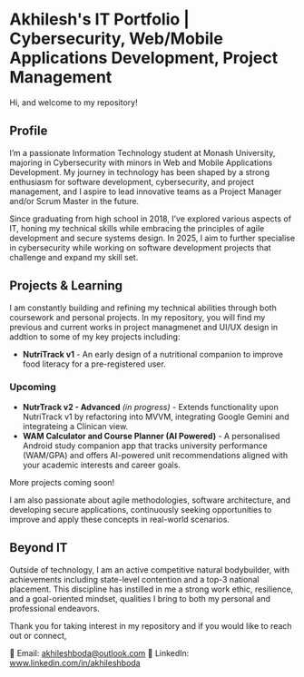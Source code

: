 # Akhilesh's IT Portfolio | Cybersecurity, Web/Mobile Applications Development, Project Management
Hi, and welcome to my repository!

## Profile

I’m a passionate Information Technology student at Monash University, majoring in Cybersecurity with minors in Web and Mobile Applications Development. My journey in technology has been shaped by a strong enthusiasm for software development, cybersecurity, and project management, and I aspire to lead innovative teams as a Project Manager and/or Scrum Master in the future.

Since graduating from high school in 2018, I’ve explored various aspects of IT, honing my technical skills while embracing the principles of agile development and secure systems design. In 2025, I aim to further specialise in cybersecurity while working on software development projects that challenge and expand my skill set.

## Projects & Learning

I am constantly building and refining my technical abilities through both coursework and personal projects. In my repository, you will find my previous and current works in project managmenet and UI/UX design in addtion to some of my key projects including:

- **NutriTrack v1** - An early design of a nutritional companion to improve food literacy for a pre-registered user.

### Upcoming
- **NutrTrack v2 - Advanced** *(in progress)*  - Extends functionality upon NutriTrack v1 by refactoring into MVVM, integrating Google Gemini and integrateing a Clinican view.
- **WAM Calculator and Course Planner (AI Powered)** - A personalised Android study companion app that tracks university performance (WAM/GPA) and offers AI-powered unit recommendations aligned with your academic interests and career goals.

More projects coming soon!

I am also passionate about agile methodologies, software architecture, and developing secure applications, continuously seeking opportunities to improve and apply these concepts in real-world scenarios.

## Beyond IT

Outside of technology, I am an active competitive natural bodybuilder, with achievements including state-level contention and a top-3 national placement. This discipline has instilled in me a strong work ethic, resilience, and a goal-oriented mindset, qualities I bring to both my personal and professional endeavors.

Thank you for taking interest in my repository and if you would like to reach out or connect,

📧 Email: akhileshboda@outlook.com
🔗 LinkedIn: www.linkedin.com/in/akhileshboda

